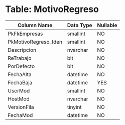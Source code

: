 # Table: MotivoRegreso

| Column Name | Data Type | Nullable |
|-------------|-----------|----------|
| PkFkEmpresas | smallint | NO |
| PkMotivoRegreso_Iden | smallint | NO |
| Descripcion | nvarchar | NO |
| ReTrabajo | bit | NO |
| PorDefecto | bit | NO |
| FechaAlta | datetime | NO |
| FechaBaja | datetime | YES |
| UserMod | smallint | NO |
| HostMod | nvarchar | NO |
| VersionFila | tinyint | NO |
| FechaMod | datetime | NO |
